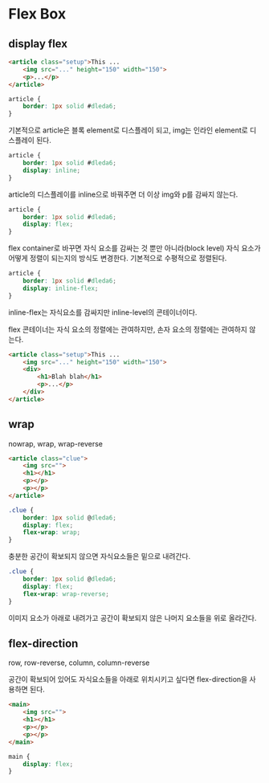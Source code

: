# Flex Box

## display flex

```html
<article class="setup">This ...
    <img src="..." height="150" width="150">
    <p>...</p>
</article>
```

```css
article {
    border: 1px solid #dleda6;
}
```

기본적으로 article은 블록 element로 디스플레이 되고, img는 인라인 element로 디스플레이 된다.

```css
article {
    border: 1px solid #dleda6;
    display: inline;
}
```

article의 디스플레이를 inline으로 바꿔주면 더 이상 img와 p를 감싸지 않는다.

```css
article {
    border: 1px solid #dleda6;
    display: flex;
}
```

flex container로 바꾸면 자식 요소를 감싸는 것 뿐만 아니라(block level) 자식 요소가 어떻게 정렬이 되는지의 방식도 변경한다. 기본적으로 수평적으로 정렬된다.

```css
article {
    border: 1px solid #dleda6;
    display: inline-flex;
}
```

inline-flex는 자식요소를 감싸지만 inline-level의 콘테이너이다.

flex 콘테이너는 자식 요소의 정렬에는 관여하지만, 손자 요소의 정렬에는 관여하지 않는다.

```html
<article class="setup">This ...
    <img src="..." height="150" width="150">
    <div>
        <h1>Blah blah</h1>
        <p>...</p>
    </div>
</article>
```

## wrap

nowrap, wrap, wrap-reverse

```html
<article class="clue">
    <img src="">
    <h1></h1>
    <p></p>
    <p></p>
</article>
```

```css
.clue {
    border: 1px solid @dleda6;
    display: flex;
    flex-wrap: wrap;
}
```

충분한 공간이 확보되지 않으면 자식요소들은 밑으로 내려간다.

```css
.clue {
    border: 1px solid @dleda6;
    display: flex;
    flex-wrap: wrap-reverse;
}
```

이미지 요소가 아래로 내려가고 공간이 확보되지 않은 나머지 요소들을 위로 올라간다.

## flex-direction

row, row-reverse, column, column-reverse

공간이 확보되어 있어도 자식요소들을 아래로 위치시키고 싶다면 flex-direction을 사용하면 된다.

```html
<main>
    <img src="">
    <h1></h1>
    <p></p>
    <p></p>
</main>
```

```css
main {
    display: flex;
}










